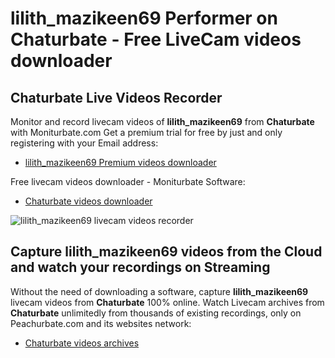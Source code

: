 # lilith_mazikeen69 Performer on Chaturbate - Free LiveCam videos downloader

## Chaturbate Live Videos Recorder

Monitor and record livecam videos of **lilith_mazikeen69** from **Chaturbate** with Moniturbate.com
Get a premium trial for free by just and only registering with your Email address:
* [lilith_mazikeen69 Premium videos downloader](https://moniturbate.com/request-demo-licence-key.html)

Free livecam videos downloader - Moniturbate Software:
* [Chaturbate videos downloader](https://moniturbate.com/moniturbate-download-software.html)

![lilith_mazikeen69 livecam videos recorder](https://peachurnet.com/templates/moniturbate-software.png)


## Capture lilith_mazikeen69 videos from the Cloud and watch your recordings on Streaming

Without the need of downloading a software, capture **lilith_mazikeen69** livecam videos from **Chaturbate** 100% online.
Watch Livecam archives from **Chaturbate** unlimitedly from thousands of existing recordings, only on Peachurbate.com and its websites network:
* [Chaturbate videos archives](https://peachurnet.com/)